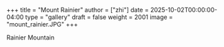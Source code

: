 +++
title = "Mount Rainier"
author = ["zhi"]
date = 2025-10-02T00:00:00-04:00
type = "gallery"
draft = false
weight = 2001
image = "mount_rainier.JPG"
+++

Rainier Mountain
